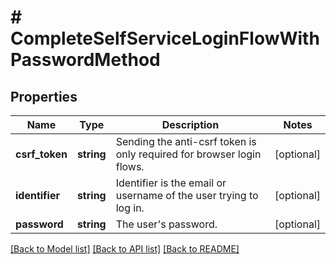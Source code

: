 # # CompleteSelfServiceLoginFlowWithPasswordMethod

## Properties

Name | Type | Description | Notes
------------ | ------------- | ------------- | -------------
**csrf_token** | **string** | Sending the anti-csrf token is only required for browser login flows. | [optional]
**identifier** | **string** | Identifier is the email or username of the user trying to log in. | [optional]
**password** | **string** | The user&#39;s password. | [optional]

[[Back to Model list]](../../README.md#models) [[Back to API list]](../../README.md#endpoints) [[Back to README]](../../README.md)
